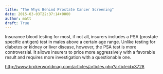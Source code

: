 ```yaml
---
title: "The Whys Behind Prostate Cancer Screening"
date: 2015-03-03T22:37:14+0000
author: matt
draft: True
---
```

Insurance blood testing for most, if not all, insurers includes a PSA (prostate specific antigen) test in males above a certain age range. Unlike testing for diabetes or kidney or liver disease, however, the PSA test is more controversial. It allows insurers to price more aggressively with a favorable result and requires more investigation with a questionable one.

http://www.brokerworldmag.com/articles/articles.php?articleid=3728
